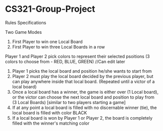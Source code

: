 # CS321-Group-Project

Rules Specifications

Two Game Modes
1) First Player to win one Local Board
2) First Player to win three Local Boards in a row

Player 1 and Player 2 pick colors to represent their selected psoitions (3 colors to choose from - RED, BLUE, GREEN) 
//Can edit later

1. Player 1 picks the local board and position he/she wants to start from
2. Player 2 must play the local board decided by the previous player, but can play anywhere inside that local board. (Repeated until a victor of a local board)
3. Once a local board has a winner, the game is either over (1 Local board), or the victor can choose the next local board and position to play from (3 Local Boards) [similar to two players starting a game]
4. If at any point a local board is filled with no discernable winner (tie), the local board is filled with color BLACK
5. If a local board is won by Player 1 or Player 2, the board is completely filled with the winner's matching color

